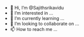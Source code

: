- 👋 Hi, I’m @Sajithsrikavidu
- 👀 I’m interested in ...
- 🌱 I’m currently learning ...
- 💞️ I’m looking to collaborate on ...
- 📫 How to reach me ...

<!---
Sajithsrikavidu/Sajithsrikavidu is a ✨ special ✨ repository because its `README.md` (this file) appears on your GitHub profile.
You can click the Preview link to take a look at your changes.
--->
